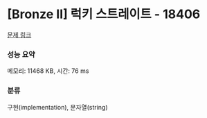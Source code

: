 # [Bronze II] 럭키 스트레이트 - 18406 

[문제 링크](https://www.acmicpc.net/problem/18406) 

### 성능 요약

메모리: 11468 KB, 시간: 76 ms

### 분류

구현(implementation), 문자열(string)

